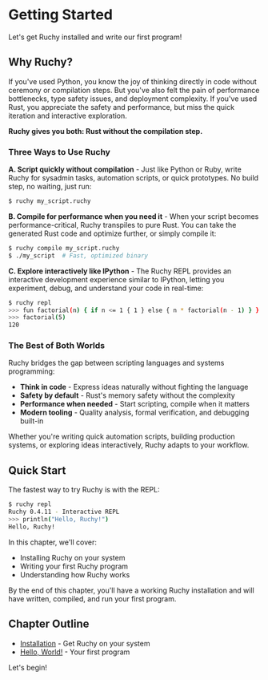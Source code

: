 # Getting Started

Let's get Ruchy installed and write our first program!

## Why Ruchy?

If you've used Python, you know the joy of thinking directly in code without ceremony or compilation steps. But you've also felt the pain of performance bottlenecks, type safety issues, and deployment complexity. If you've used Rust, you appreciate the safety and performance, but miss the quick iteration and interactive exploration.

**Ruchy gives you both: Rust without the compilation step.**

### Three Ways to Use Ruchy

**A. Script quickly without compilation** - Just like Python or Ruby, write Ruchy for sysadmin tasks, automation scripts, or quick prototypes. No build step, no waiting, just run:

```bash
$ ruchy my_script.ruchy
```

**B. Compile for performance when you need it** - When your script becomes performance-critical, Ruchy transpiles to pure Rust. You can take the generated Rust code and optimize further, or simply compile it:

```bash
$ ruchy compile my_script.ruchy
$ ./my_script  # Fast, optimized binary
```

**C. Explore interactively like IPython** - The Ruchy REPL provides an interactive development experience similar to IPython, letting you experiment, debug, and understand your code in real-time:

```bash
$ ruchy repl
>>> fun factorial(n) { if n <= 1 { 1 } else { n * factorial(n - 1) } }
>>> factorial(5)
120
```

### The Best of Both Worlds

Ruchy bridges the gap between scripting languages and systems programming:

- **Think in code** - Express ideas naturally without fighting the language
- **Safety by default** - Rust's memory safety without the complexity
- **Performance when needed** - Start scripting, compile when it matters
- **Modern tooling** - Quality analysis, formal verification, and debugging built-in

Whether you're writing quick automation scripts, building production systems, or exploring ideas interactively, Ruchy adapts to your workflow.

## Quick Start

The fastest way to try Ruchy is with the REPL:

```bash
$ ruchy repl
Ruchy 0.4.11 - Interactive REPL
>>> println("Hello, Ruchy!")
Hello, Ruchy!
```

In this chapter, we'll cover:
- Installing Ruchy on your system
- Writing your first Ruchy program
- Understanding how Ruchy works

By the end of this chapter, you'll have a working Ruchy installation and will have written, compiled, and run your first program.

## Chapter Outline

- [Installation](ch01-01-installation.md) - Get Ruchy on your system
- [Hello, World!](ch01-02-hello-world.md) - Your first program

Let's begin!